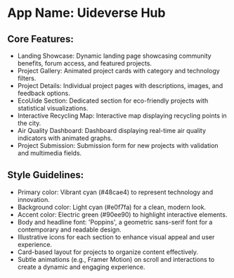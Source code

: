 # **App Name**: Uideverse Hub

## Core Features:

- Landing Showcase: Dynamic landing page showcasing community benefits, forum access, and featured projects.
- Project Gallery: Animated project cards with category and technology filters.
- Project Details: Individual project pages with descriptions, images, and feedback options.
- EcoUide Section: Dedicated section for eco-friendly projects with statistical visualizations.
- Interactive Recycling Map: Interactive map displaying recycling points in the city.
- Air Quality Dashboard: Dashboard displaying real-time air quality indicators with animated graphs.
- Project Submission: Submission form for new projects with validation and multimedia fields.

## Style Guidelines:

- Primary color: Vibrant cyan (#48cae4) to represent technology and innovation.
- Background color: Light cyan (#e0f7fa) for a clean, modern look.
- Accent color: Electric green (#90ee90) to highlight interactive elements.
- Body and headline font: 'Poppins', a geometric sans-serif font for a contemporary and readable design.
- Illustrative icons for each section to enhance visual appeal and user experience.
- Card-based layout for projects to organize content effectively.
- Subtle animations (e.g., Framer Motion) on scroll and interactions to create a dynamic and engaging experience.